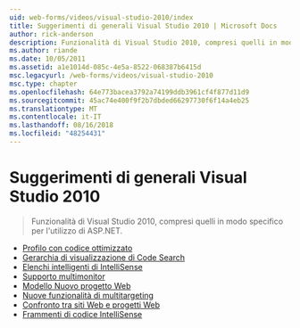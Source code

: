```yaml
---
uid: web-forms/videos/visual-studio-2010/index
title: Suggerimenti di generali Visual Studio 2010 | Microsoft Docs
author: rick-anderson
description: Funzionalità di Visual Studio 2010, compresi quelli in modo specifico per l'utilizzo di ASP.NET.
ms.author: riande
ms.date: 10/05/2011
ms.assetid: a1e1014d-085c-4e5a-8522-068387b6415d
msc.legacyurl: /web-forms/videos/visual-studio-2010
msc.type: chapter
ms.openlocfilehash: 64e773bacea3792a74199ddb3961cf4f877d11d9
ms.sourcegitcommit: 45ac74e400f9f2b7dbded66297730f6f14a4eb25
ms.translationtype: MT
ms.contentlocale: it-IT
ms.lasthandoff: 08/16/2018
ms.locfileid: "48254431"
---
```

<a name="general-vs-2010-tips"></a>Suggerimenti di generali Visual Studio 2010
====================
> Funzionalità di Visual Studio 2010, compresi quelli in modo specifico per l'utilizzo di ASP.NET.


- [Profilo con codice ottimizzato](visual-studio-2010-quick-hit-code-optimized-profile.md)
- [Gerarchia di visualizzazione di Code Search](visual-studio-2010-quick-hit-code-search-view-hierarchy.md)
- [Elenchi intelligenti di IntelliSense](visual-studio-2010-quick-hit-intellisense-smart-lists.md)
- [Supporto multimonitor](visual-studio-2010-quick-hit-multi-monitor-support.md)
- [Modello Nuovo progetto Web](visual-studio-2010-quick-hit-new-web-project-template.md)
- [Nuove funzionalità di multitargeting](visual-studio-2010-quick-hit-new-multi-targeting.md)
- [Confronto tra siti Web e progetti Web](visual-studio-2010-quick-hit-websites-instead-of-web-projects.md)
- [Frammenti di codice IntelliSense](visual-studio-2010-quick-hit-snippets-intellisense.md)
